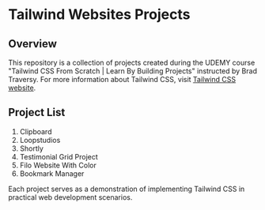 # Tailwind Websites Projects

## Overview

This repository is a collection of projects created during the UDEMY course "Tailwind CSS From Scratch | Learn By Building Projects" instructed by Brad Traversy. For more information about Tailwind CSS, visit [Tailwind CSS website](https://tailwindcss.com/).

## Project List

1. Clipboard
2. Loopstudios
3. Shortly
4. Testimonial Grid Project
5. Filo Website With Color
6. Bookmark Manager

Each project serves as a demonstration of implementing Tailwind CSS in practical web development scenarios.
